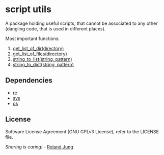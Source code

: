 # script utils

A package holding useful scripts, that cannot be associated to any other (dangling code, that is used in different places). 


Most important functions:
1. [get_list_of_dir(directory)](./directory_info.py)
1. [get_list_of_files(directory)](./directory_info.py)
1. [string_to_list(string, pattern)](./string_parser.py)
1. [string_to_dict(string, pattern)](./string_parser.py)

## Dependencies

* [re]()
* [sys]()
* [os]()


## License

Software License Agreement (GNU GPLv3  License), refer to the LICENSE file.

*Sharing is caring!* - [Roland Jung](https://github.com/jungr-ait)  
